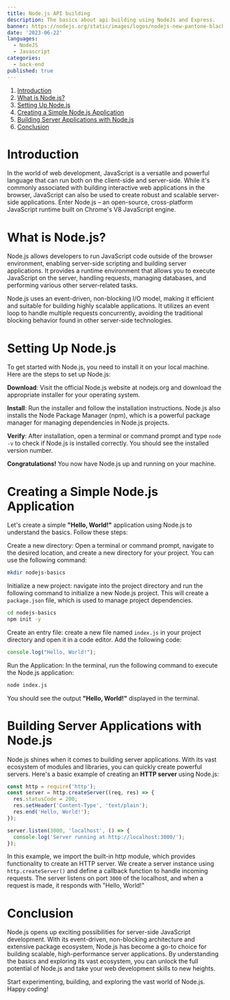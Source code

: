```yaml
---
title: Node.js API building
description: The basics about api building using NodeJs and Express.
banner: https://nodejs.org/static/images/logos/nodejs-new-pantone-black.svg
date: '2023-06-22'
languages:
  - NodeJS
  - Javascript
categories:
  - back-end
published: true
---
```


<script>
  import { Link } from '$lib/components';
</script>

1. [Introduction](#introduction)
2. [What is Node.js?](#what-is-nodejs)
3. [Setting Up Node.js](#setting-up-nodejs)
4. [Creating a Simple Node.js Application](#creating-a-simple-nodejs-application)
5. [Building Server Applications with Node.js](#building-server-applications-with-nodejs)
6. [Conclusion](#conclusion)

# Introduction

In the world of web development, JavaScript is a versatile and powerful language that can run both on the client-side and server-side. While it's commonly associated with building interactive web applications in the browser, JavaScript can also be used to create robust and scalable server-side applications. Enter Node.js – an open-source, cross-platform JavaScript runtime built on Chrome's V8 JavaScript engine.  


# What is Node.js?

Node.js allows developers to run JavaScript code outside of the browser environment, enabling server-side scripting and building server applications. It provides a runtime environment that allows you to execute JavaScript on the server, handling requests, managing databases, and performing various other server-related tasks.

Node.js uses an event-driven, non-blocking I/O model, making it efficient and suitable for building highly scalable applications. It utilizes an event loop to handle multiple requests concurrently, avoiding the traditional blocking behavior found in other server-side technologies.


# Setting Up Node.js

To get started with Node.js, you need to install it on your local machine. Here are the steps to set up Node.js:

**Download**: Visit the official <Link href="https://nodejs.org/">Node.js</Link> website at nodejs.org and download the appropriate installer for your operating system.

**Install**: Run the installer and follow the installation instructions. Node.js also installs the <Link href="https://www.npmjs.com/">Node Package Manager</Link> (npm), which is a powerful package manager for managing dependencies in Node.js projects.

**Verify**: After installation, open a terminal or command prompt and type `node -v` to check if Node.js is installed correctly. You should see the installed version number.

**Congratulations!** You now have Node.js up and running on your machine.


# Creating a Simple Node.js Application 

Let's create a simple **"Hello, World!"** application using Node.js to understand the basics. Follow these steps:

Create a new directory: Open a terminal or command prompt, navigate to the desired location, and create a new directory for your project. You can use the following command:

```bash
mkdir nodejs-basics
```

Initialize a new project: navigate into the project directory and run the following command to initialize a new Node.js project. This will create a `package.json` file, which is used to manage project dependencies.

```bash
cd nodejs-basics
npm init -y
```

Create an entry file: create a new file named `index.js` in your project directory and open it in a code editor. Add the following code:

```js
console.log("Hello, World!");
```

Run the Application: In the terminal, run the following command to execute the Node.js application:

```bash
node index.js
```

You should see the output **"Hello, World!"** displayed in the terminal.


# Building Server Applications with Node.js

Node.js shines when it comes to building server applications. With its vast ecosystem of modules and libraries, you can quickly create powerful servers. Here's a basic example of creating an **HTTP server** using Node.js:

```js
const http = require('http');
const server = http.createServer((req, res) => {
  res.statusCode = 200;
  res.setHeader('Content-Type', 'text/plain');
  res.end('Hello, World!');
});
```

```js
server.listen(3000, 'localhost', () => {
  console.log('Server running at http://localhost:3000/');
});
```

In this example, we import the built-in http module, which provides functionality to create an HTTP server. We create a server instance using `http.createServer()` and define a callback function to handle incoming requests. The server listens on port `3000` of the localhost, and when a request is made, it responds with "Hello, World!"


# Conclusion

Node.js opens up exciting possibilities for server-side JavaScript development. With its event-driven, non-blocking architecture and extensive package ecosystem, Node.js has become a go-to choice for building scalable, high-performance server applications. By understanding the basics and exploring its vast ecosystem, you can unlock the full potential of Node.js and take your web development skills to new heights.

Start experimenting, building, and exploring the vast world of Node.js. Happy coding!